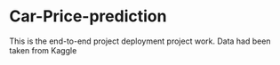 # Car-Price-prediction
This is the end-to-end project deployment project work. Data had been taken from Kaggle
